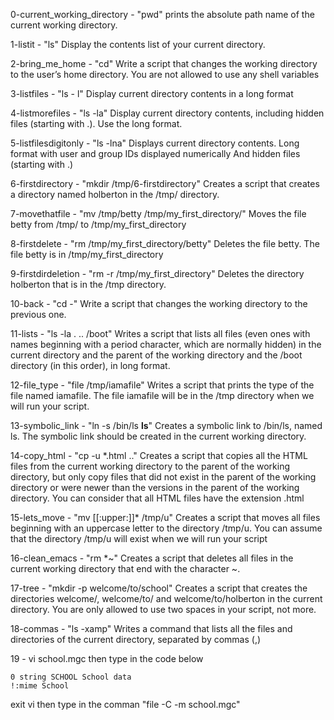 0-current_working_directory - "pwd" prints the absolute path name of the current working directory.

1-listit - "ls" Display the contents list of your current directory.

2-bring_me_home - "cd" Write a script that changes the working directory to the user’s home directory. You are not allowed to use any shell variables

3-listfiles - "ls - l" Display current directory contents in a long format

4-listmorefiles - "ls -la" Display current directory contents, including hidden files (starting with .). Use the long format.

5-listfilesdigitonly - "ls -lna" Displays current directory contents. Long format with user and group IDs displayed numerically And hidden files (starting with .)

6-firstdirectory - "mkdir /tmp/6-firstdirectory" Creates a script that creates a directory named holberton in the /tmp/ directory.

7-movethatfile - "mv /tmp/betty /tmp/my_first_directory/" Moves the file betty from /tmp/ to /tmp/my_first_directory

8-firstdelete - "rm /tmp/my_first_directory/betty" Deletes the file betty. The file betty is in /tmp/my_first_directory

9-firstdirdeletion - "rm -r /tmp/my_first_directory" Deletes the directory holberton that is in the /tmp directory.

10-back - "cd -" Write a script that changes the working directory to the previous one.

11-lists - "ls -la . .. /boot" Writes a script that lists all files (even ones with names beginning with a period character, which are normally hidden) in the current directory and the parent of the working directory and the /boot directory (in this order), in long format.

12-file_type - "file /tmp/iamafile" Writes a script that prints the type of the file named iamafile. The file iamafile will be in the /tmp directory when we will run your script.

13-symbolic_link - "ln -s /bin/ls __ls__" Creates a symbolic link to /bin/ls, named ls. The symbolic link should be created in the current working directory.

14-copy_html - "cp -u *.html .." Creates a script that copies all the HTML files from the current working directory to the parent of the working directory, but only copy files that did not exist in the parent of the working directory or were newer than the versions in the parent of the working directory. You can consider that all HTML files have the extension .html

15-lets_move - "mv [[:upper:]]* /tmp/u" Creates a script that moves all files beginning with an uppercase letter to the directory /tmp/u. You can assume that the directory /tmp/u will exist when we will run your script

16-clean_emacs - "rm *~" Creates a script that deletes all files in the current working directory that end with the character ~.

17-tree - "mkdir -p welcome/to/school" Creates a script that creates the directories welcome/, welcome/to/ and welcome/to/holberton in the current directory. You are only allowed to use two spaces in your script, not more.

18-commas - "ls -xamp" Writes a command that lists all the files and directories of the current directory, separated by commas (,)

19 - vi school.mgc
then type in the code below
```
0 string SCHOOL School data
!:mime School
```
exit vi 
then type in the comman  "file -C -m school.mgc"
